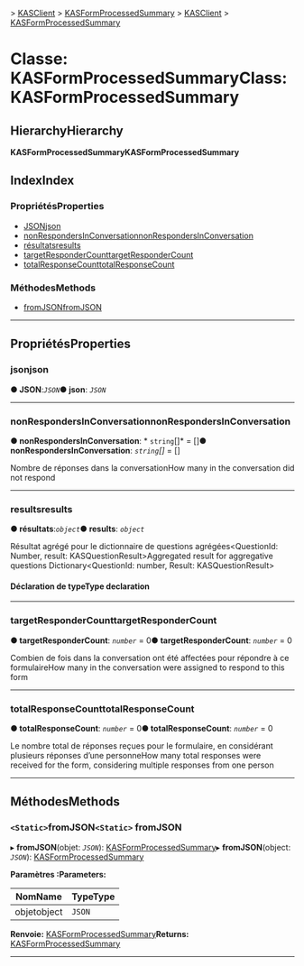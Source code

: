 <span data-ttu-id="b0de4-101">[](../README.md) > [KASClient](../modules/kasclient.md) > [KASFormProcessedSummary](../classes/kasclient.kasformprocessedsummary.md)</span><span class="sxs-lookup"><span data-stu-id="b0de4-101">[](../README.md) > [KASClient](../modules/kasclient.md) > [KASFormProcessedSummary](../classes/kasclient.kasformprocessedsummary.md)</span></span>

# <a name="class-kasformprocessedsummary"></a><span data-ttu-id="b0de4-102">Classe: KASFormProcessedSummary</span><span class="sxs-lookup"><span data-stu-id="b0de4-102">Class: KASFormProcessedSummary</span></span>

## <a name="hierarchy"></a><span data-ttu-id="b0de4-103">Hierarchy</span><span class="sxs-lookup"><span data-stu-id="b0de4-103">Hierarchy</span></span>

<span data-ttu-id="b0de4-104">**KASFormProcessedSummary**</span><span class="sxs-lookup"><span data-stu-id="b0de4-104">**KASFormProcessedSummary**</span></span>

## <a name="index"></a><span data-ttu-id="b0de4-105">Index</span><span class="sxs-lookup"><span data-stu-id="b0de4-105">Index</span></span>

### <a name="properties"></a><span data-ttu-id="b0de4-106">Propriétés</span><span class="sxs-lookup"><span data-stu-id="b0de4-106">Properties</span></span>

* [<span data-ttu-id="b0de4-107">JSON</span><span class="sxs-lookup"><span data-stu-id="b0de4-107">json</span></span>](kasclient.kasformprocessedsummary.md#json)
* [<span data-ttu-id="b0de4-108">nonRespondersInConversation</span><span class="sxs-lookup"><span data-stu-id="b0de4-108">nonRespondersInConversation</span></span>](kasclient.kasformprocessedsummary.md#nonrespondersinconversation)
* [<span data-ttu-id="b0de4-109">résultats</span><span class="sxs-lookup"><span data-stu-id="b0de4-109">results</span></span>](kasclient.kasformprocessedsummary.md#results)
* [<span data-ttu-id="b0de4-110">targetResponderCount</span><span class="sxs-lookup"><span data-stu-id="b0de4-110">targetResponderCount</span></span>](kasclient.kasformprocessedsummary.md#targetrespondercount)
* [<span data-ttu-id="b0de4-111">totalResponseCount</span><span class="sxs-lookup"><span data-stu-id="b0de4-111">totalResponseCount</span></span>](kasclient.kasformprocessedsummary.md#totalresponsecount)
### <a name="methods"></a><span data-ttu-id="b0de4-112">Méthodes</span><span class="sxs-lookup"><span data-stu-id="b0de4-112">Methods</span></span>

* [<span data-ttu-id="b0de4-113">fromJSON</span><span class="sxs-lookup"><span data-stu-id="b0de4-113">fromJSON</span></span>](kasclient.kasformprocessedsummary.md#fromjson)

---

## <a name="properties"></a><span data-ttu-id="b0de4-114">Propriétés</span><span class="sxs-lookup"><span data-stu-id="b0de4-114">Properties</span></span>

<a id="json"></a>

###  <a name="json"></a><span data-ttu-id="b0de4-115">json</span><span class="sxs-lookup"><span data-stu-id="b0de4-115">json</span></span>

<span data-ttu-id="b0de4-116">**● JSON**:*`JSON`*</span><span class="sxs-lookup"><span data-stu-id="b0de4-116">**● json**: *`JSON`*</span></span>

___
<a id="nonrespondersinconversation"></a>

###  <a name="nonrespondersinconversation"></a><span data-ttu-id="b0de4-117">nonRespondersInConversation</span><span class="sxs-lookup"><span data-stu-id="b0de4-117">nonRespondersInConversation</span></span>

<span data-ttu-id="b0de4-118">**● nonRespondersInConversation**: \* `string`[]\* = []</span><span class="sxs-lookup"><span data-stu-id="b0de4-118">**● nonRespondersInConversation**: *`string`[]* =  []</span></span>

<span data-ttu-id="b0de4-119">Nombre de réponses dans la conversation</span><span class="sxs-lookup"><span data-stu-id="b0de4-119">How many in the conversation did not respond</span></span>

___
<a id="results"></a>

###  <a name="results"></a><span data-ttu-id="b0de4-120">results</span><span class="sxs-lookup"><span data-stu-id="b0de4-120">results</span></span>

<span data-ttu-id="b0de4-121">**● résultats**:*`object`*</span><span class="sxs-lookup"><span data-stu-id="b0de4-121">**● results**: *`object`*</span></span>

<span data-ttu-id="b0de4-122">Résultat agrégé pour le dictionnaire de questions agrégées<QuestionId: Number, result: KASQuestionResult></span><span class="sxs-lookup"><span data-stu-id="b0de4-122">Aggregated result for aggregative questions Dictionary<QuestionId: number, Result: KASQuestionResult></span></span>
#### <a name="type-declaration"></a><span data-ttu-id="b0de4-123">Déclaration de type</span><span class="sxs-lookup"><span data-stu-id="b0de4-123">Type declaration</span></span>

___
<a id="targetrespondercount"></a>

###  <a name="targetrespondercount"></a><span data-ttu-id="b0de4-124">targetResponderCount</span><span class="sxs-lookup"><span data-stu-id="b0de4-124">targetResponderCount</span></span>

<span data-ttu-id="b0de4-125">**● targetResponderCount**: *`number`* = 0</span><span class="sxs-lookup"><span data-stu-id="b0de4-125">**● targetResponderCount**: *`number`* = 0</span></span>

<span data-ttu-id="b0de4-126">Combien de fois dans la conversation ont été affectées pour répondre à ce formulaire</span><span class="sxs-lookup"><span data-stu-id="b0de4-126">How many in the conversation were assigned to respond to this form</span></span>

___
<a id="totalresponsecount"></a>

###  <a name="totalresponsecount"></a><span data-ttu-id="b0de4-127">totalResponseCount</span><span class="sxs-lookup"><span data-stu-id="b0de4-127">totalResponseCount</span></span>

<span data-ttu-id="b0de4-128">**● totalResponseCount**: *`number`* = 0</span><span class="sxs-lookup"><span data-stu-id="b0de4-128">**● totalResponseCount**: *`number`* = 0</span></span>

<span data-ttu-id="b0de4-129">Le nombre total de réponses reçues pour le formulaire, en considérant plusieurs réponses d’une personne</span><span class="sxs-lookup"><span data-stu-id="b0de4-129">How many total responses were received for the form, considering multiple responses from one person</span></span>

___

## <a name="methods"></a><span data-ttu-id="b0de4-130">Méthodes</span><span class="sxs-lookup"><span data-stu-id="b0de4-130">Methods</span></span>

<a id="fromjson"></a>

### <a name="static-fromjson"></a><span data-ttu-id="b0de4-131">`<Static>`fromJSON</span><span class="sxs-lookup"><span data-stu-id="b0de4-131">`<Static>` fromJSON</span></span>

<span data-ttu-id="b0de4-132">▸ **fromJSON**(objet: *`JSON`*): [KASFormProcessedSummary](kasclient.kasformprocessedsummary.md)</span><span class="sxs-lookup"><span data-stu-id="b0de4-132">▸ **fromJSON**(object: *`JSON`*): [KASFormProcessedSummary](kasclient.kasformprocessedsummary.md)</span></span>

<span data-ttu-id="b0de4-133">**Paramètres :**</span><span class="sxs-lookup"><span data-stu-id="b0de4-133">**Parameters:**</span></span>

| <span data-ttu-id="b0de4-134">Nom</span><span class="sxs-lookup"><span data-stu-id="b0de4-134">Name</span></span> | <span data-ttu-id="b0de4-135">Type</span><span class="sxs-lookup"><span data-stu-id="b0de4-135">Type</span></span> |
| ------ | ------ |
| <span data-ttu-id="b0de4-136">objet</span><span class="sxs-lookup"><span data-stu-id="b0de4-136">object</span></span> | `JSON` |

<span data-ttu-id="b0de4-137">**Renvoie:** [KASFormProcessedSummary](kasclient.kasformprocessedsummary.md)</span><span class="sxs-lookup"><span data-stu-id="b0de4-137">**Returns:** [KASFormProcessedSummary](kasclient.kasformprocessedsummary.md)</span></span>

___

